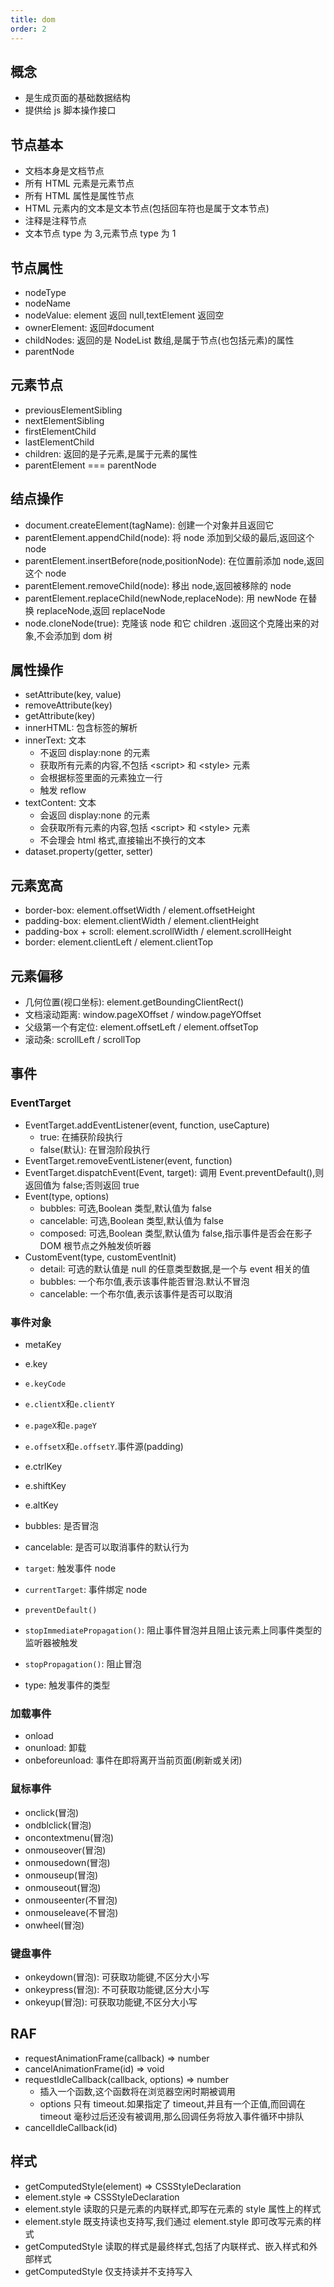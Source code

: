 ```yaml
---
title: dom
order: 2
---
```


## 概念

- 是生成页面的基础数据结构
- 提供给 js 脚本操作接口

## 节点基本

- 文档本身是文档节点
- 所有 HTML 元素是元素节点
- 所有 HTML 属性是属性节点
- HTML 元素内的文本是文本节点(包括回车符也是属于文本节点)
- 注释是注释节点
- 文本节点 type 为 3,元素节点 type 为 1

## 节点属性

- nodeType
- nodeName
- nodeValue: element 返回 null,textElement 返回空
- ownerElement: 返回#document
- childNodes: 返回的是 NodeList 数组,是属于节点(也包括元素)的属性
- parentNode

## 元素节点

- previousElementSibling
- nextElementSibling
- firstElementChild
- lastElementChild
- children: 返回的是子元素,是属于元素的属性
- parentElement === parentNode

## 结点操作

- document.createElement(tagName): 创建一个对象并且返回它
- parentElement.appendChild(node): 将 node 添加到父级的最后,返回这个 node
- parentElement.insertBefore(node,positionNode): 在位置前添加 node,返回这个 node
- parentElement.removeChild(node): 移出 node,返回被移除的 node
- parentElement.replaceChild(newNode,replaceNode): 用 newNode 在替换 replaceNode,返回 replaceNode
- node.cloneNode(true): 克隆该 node 和它 children .返回这个克隆出来的对象,不会添加到 dom 树

## 属性操作

- setAttribute(key, value)
- removeAttribute(key)
- getAttribute(key)
- innerHTML: 包含标签的解析
- innerText: 文本
  - 不返回 display:none 的元素
  - 获取所有元素的内容,不包括 \<script> 和 \<style> 元素
  - 会根据标签里面的元素独立一行
  - 触发 reflow
- textContent: 文本
  - 会返回 display:none 的元素
  - 会获取所有元素的内容,包括 \<script> 和 \<style> 元素
  - 不会理会 html 格式,直接输出不换行的文本
- dataset.property(getter, setter)

## 元素宽高

- border-box: element.offsetWidth / element.offsetHeight
- padding-box: element.clientWidth / element.clientHeight
- padding-box + scroll: element.scrollWidth / element.scrollHeight
- border: element.clientLeft / element.clientTop

## 元素偏移

- 几何位置(视口坐标): element.getBoundingClientRect()
- 文档滚动距离: window.pageXOffset / window.pageYOffset
- 父级第一个有定位: element.offsetLeft / element.offsetTop
- 滚动条: scrollLeft / scrollTop

## 事件

### EventTarget

- EventTarget.addEventListener(event, function, useCapture)
  - true: 在捕获阶段执行
  - false(默认): 在冒泡阶段执行
- EventTarget.removeEventListener(event, function)
- EventTarget.dispatchEvent(Event, target): 调用 Event.preventDefault(),则返回值为 false;否则返回 true
- Event(type, options)
  - bubbles: 可选,Boolean 类型,默认值为 false
  - cancelable: 可选,Boolean 类型,默认值为 false
  - composed: 可选,Boolean 类型,默认值为 false,指示事件是否会在影子 DOM 根节点之外触发侦听器
- CustomEvent(type, customEventInit)
  - detail: 可选的默认值是 null 的任意类型数据,是一个与 event 相关的值
  - bubbles: 一个布尔值,表示该事件能否冒泡.默认不冒泡
  - cancelable: 一个布尔值,表示该事件是否可以取消

### 事件对象

- metaKey
- e.key
- `e.keyCode`
- `e.clientX`和`e.clientY`
- `e.pageX`和`e.pageY`
- `e.offsetX`和`e.offsetY`.事件源(padding)

- e.ctrlKey
- e.shiftKey
- e.altKey
- bubbles: 是否冒泡
- cancelable: 是否可以取消事件的默认行为
- `target`: 触发事件 node
- `currentTarget`: 事件绑定 node
- `preventDefault()`
- `stopImmediatePropagation()`: 阻止事件冒泡并且阻止该元素上同事件类型的监听器被触发
- `stopPropagation()`: 阻止冒泡
- type: 触发事件的类型

### 加载事件

- onload
- onunload: 卸载
- onbeforeunload: 事件在即将离开当前页面(刷新或关闭)

### 鼠标事件

- onclick(冒泡)
- ondblclick(冒泡)
- oncontextmenu(冒泡)
- onmouseover(冒泡)
- onmousedown(冒泡)
- onmouseup(冒泡)
- onmouseout(冒泡)
- onmouseenter(不冒泡)
- onmouseleave(不冒泡)
- onwheel(冒泡)

### 键盘事件

- onkeydown(冒泡): 可获取功能键,不区分大小写
- onkeypress(冒泡): 不可获取功能键,区分大小写
- onkeyup(冒泡): 可获取功能键,不区分大小写

## RAF

- requestAnimationFrame(callback) => number
- cancelAnimationFrame(id) => void
- requestIdleCallback(callback, options) => number
  - 插入一个函数,这个函数将在浏览器空闲时期被调用
  - options 只有 timeout.如果指定了 timeout,并且有一个正值,而回调在 timeout 毫秒过后还没有被调用,那么回调任务将放入事件循环中排队
- cancelIdleCallback(id)

## 样式

- getComputedStyle(element) => CSSStyleDeclaration
- element.style => CSSStyleDeclaration
- element.style 读取的只是元素的内联样式,即写在元素的 style 属性上的样式
- element.style 既支持读也支持写,我们通过 element.style 即可改写元素的样式
- getComputedStyle 读取的样式是最终样式,包括了内联样式、嵌入样式和外部样式
- getComputedStyle 仅支持读并不支持写入
